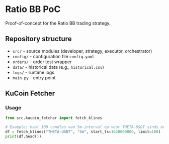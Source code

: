 # Ratio BB PoC

Proof-of-concept for the Ratio BB trading strategy.

## Repository structure
- `src/` - source modules (developer, strategy, executor, orchestrator)
- `config/` - configuration file `config.yaml`
- `orders/` - order test wrapper
- `data/` - historical data (e.g., `historical.csv`)
- `logs/` - runtime logs
- `main.py` - entry point

## KuCoin Fetcher

### Usage

```python
from src.kucoin_fetcher import fetch_klines

# Example: haal 100 candles van 5m-interval op voor THETA-USDT sinds een bepaalde timestamp
df = fetch_klines("THETA-USDT", "5m", start_ts=1620000000, limit=100)
print(df.head())
```


